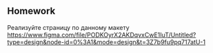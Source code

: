 ##  Homework

Реализуйте страницу по данному макету 
https://www.figma.com/file/PODKOyrX2AKDqvxCwE1IuT/Untitled?type=design&node-id=0%3A1&mode=design&t=3Z7b9fu9pq717atU-1